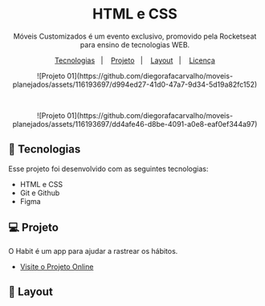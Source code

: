 

<h1 align="center"> HTML e CSS </h1>

<p align="center">
Móveis Customizados é um evento exclusivo, promovido pela Rocketseat para ensino de tecnologias WEB. <br/>

<p align="center">
  <a href="#-tecnologias">Tecnologias</a>&nbsp;&nbsp;&nbsp;|&nbsp;&nbsp;&nbsp;
  <a href="#-projeto">Projeto</a>&nbsp;&nbsp;&nbsp;|&nbsp;&nbsp;&nbsp;
  <a href="#-layout">Layout</a>&nbsp;&nbsp;&nbsp;|&nbsp;&nbsp;&nbsp;
  <a href="#memo-licença">Licença</a>
</p>

<p align="center">
  ![Projeto 01](https://github.com/diegorafacarvalho/moveis-planejados/assets/116193697/d994ed27-41d0-47a7-9d34-5d19a82fc152)

</p>

<br>

<p align="center">
![Projeto 01](https://github.com/diegorafacarvalho/moveis-planejados/assets/116193697/dd4afe46-d8be-4091-a0e8-eaf0ef344a97)
</p>

## 🚀 Tecnologias

Esse projeto foi desenvolvido com as seguintes tecnologias:

- HTML e CSS
- Git e Github
- Figma

## 💻 Projeto

O Habit é um app para ajudar a rastrear os hábitos.

- [Visite o Projeto Online](http://SaymonRezendeX.github.io/moveis-customizados)

## 🔖 Layout
